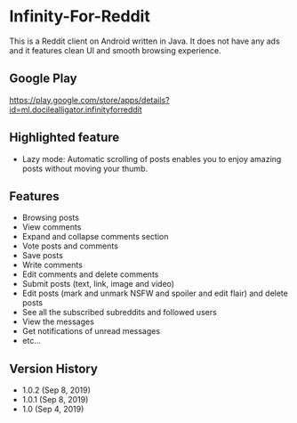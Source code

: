 # Infinity-For-Reddit
This is a Reddit client on Android written in Java. It does not have any ads and it features clean UI and smooth browsing experience.

## Google Play
https://play.google.com/store/apps/details?id=ml.docilealligator.infinityforreddit

## Highlighted feature
- Lazy mode: Automatic scrolling of posts enables you to enjoy amazing posts without moving your thumb.

## Features
- Browsing posts
- View comments
- Expand and collapse comments section
- Vote posts and comments
- Save posts
- Write comments
- Edit comments and delete comments
- Submit posts (text, link, image and video)
- Edit posts (mark and unmark NSFW and spoiler and edit flair) and delete posts
- See all the subscribed subreddits and followed users
- View the messages
- Get notifications of unread messages
- etc...

## Version History
- 1.0.2 (Sep 8, 2019)
- 1.0.1 (Sep 8, 2019)
- 1.0 (Sep 4, 2019)

